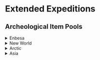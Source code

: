# Extended Expeditions

## Archeological Item Pools

<details>
  <summary>Enbesa</summary>

- Uncommon/Common

  - <img src="./doc/icon_cattle_16.png" width="20" /> Bovine Ivory Ring
  - <img src="./doc/icon_cattle_16.png" width="20" /> Arabesque Trinkets
  - <img src="./doc/icon_cattle_16.png" width="20" /> Painted Mask
  - <img src="./doc/icon_cattle_16.png" width="20" /> Animal Figure
  - <img src="./doc/icon_cattle_16.png" width="20" /> Glory of Kings

- Rare

  - <img src="./doc/icon_cattle_16.png" width="20" /> Lion of Selamawi
  - <img src="./doc/icon_cattle_16.png" width="20" /> Mother and Child Figure
  - <img src="./doc/icon_cattle_16.png" width="20" /> Striking Terracotta Figure
  - <img src="./doc/icon_cattle_16.png" width="20" /> Arksum Obelisk
  - <img src="./doc/icon_cattle_16.png" width="20" /> Masu Masu's Trinket
  - <img src="./doc/icon_cattle_16.png" width="20" /> Masu's Mapamundi
  - <img src="./doc/icon_cattle_16.png" width="20" /> Intricate Baked Mud Tile

</details>
<details>
  <summary>New World</summary>

</details>
<details>
    <summary>Arctic</summary>

</details>
<details>
    <summary>Asia</summary>

</details>
